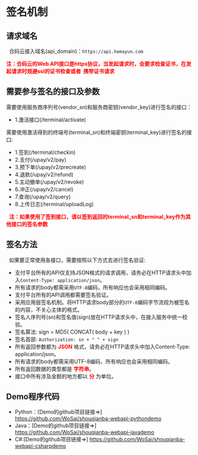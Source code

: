 # 签名机制

## 请求域名

   合码云接入域名(api_domain)：`https://api.hemayun.com`
   
   <font color="red">**注：合码云的Web API接口是https协议，当发起请求时，会要求检查证书，在发起请求时规避ssl的证书检查或者
  携带证书请求**</font>
    
## 需要参与签名的接口及参数

需要使用服务商序列号(vendor_sn)和服务商密钥(vendor_key)进行签名的接口：
   
   * 1.激活接口(/terminal/activate)
     
需要使用激活得到的终端号(terminal_sn)和终端密钥(terminal_key)进行签名的接口:
   
   * 1.签到(/terminal/checkin)
   * 2.支付(/upay/v2/pay)
   * 3.预下单(/upay/v2/precreate)
   * 4.退款(/upay/v2/refund)
   * 5.主动撤单(/upay/v2/revoke)
   * 6.冲正(/upay/v2/cancel)
   * 7.查询(/upay/v2/query)
   * 8.上传日志(/terminal/uploadLog)
   
    <font color="red">**注：如果使用了签到接口，请以签到返回的terminal_sn和terminal_key作为其他接口的签名参数**</font>

     
## 签名方法
   如果要正常使用各接口，需要按照以下方式去进行签名验证:
   
   * 支付平台所有的API仅支持JSON格式的请求调用，请务必在HTTP请求头中加入`Content-Type: application/json`。
   * 所有请求的body都需采用`UTF-8`编码，所有响应也会采用相同编码。
   * 支付平台所有的API调用都需要签名验证。
   * 采用应用层签名机制。将HTTP请求body部分的`UTF-8`编码字节流视为被签名的内容，不关心主体的格式。
   * 签名人序列号(sn)和签名值(sign)放在HTTP请求头中，在接入服务中统一校验。
   * 签名算法: sign = MD5( CONCAT( body + key ) )
   * 签名首部: `Authorization: sn + " " + sign`
   * 所有返回参数都为 <font color="red">**JSON**</font> 格式，请务必在HTTP请求头中加入Content-Type: application/json。
   * 所有请求的body都需采用UTF-8编码，所有响应也会采用相同编码。
   * 所有返回数据的类型都是 <font color="red">**字符串**</font>。
   * 接口中所有涉及金额的地方都以 <font color="red">**分**</font> 为单位。
   
## Demo程序代码
   * Python：[Demo的github项目链接=>] https://github.com/WoSai/shouqianba-webapi-pythondemo
   * Java：[Demo的github项目链接=>] https://github.com/WoSai/shouqianba-webapi-javademo
   * C#:[Demo的github项目链接=>] https://github.com/WoSai/shouqianba-webapi-csharpdemo

